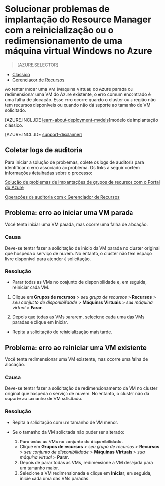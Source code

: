 <properties
   pageTitle="Problemas de reinicialização ou redimensionamento de VM | Microsoft Azure"
   description="Solucionar problemas de implantação do Resource Manager com a reinicialização ou o redimensionamento de uma máquina virtual Windows no Azure"
   services="virtual-machines-windows, azure-resource-manager"
   documentationCenter=""
   authors="Deland-Han"
   manager="felixwu"
   editor=""
   tags="top-support-issue"/>

<tags
   ms.service="virtual-machines-windows"
   ms.topic="article"
   ms.tgt_pltfrm="vm-windows"
   ms.devlang="na"
   ms.workload="required"
   ms.date="05/12/2016"
   ms.author="delhan"/>

# Solucionar problemas de implantação do Resource Manager com a reinicialização ou o redimensionamento de uma máquina virtual Windows no Azure

> [AZURE.SELECTOR]
- [Clássico](../articles/virtual-machines/virtual-machines-windows-classic-restart-resize-error-troubleshooting.md)
- [Gerenciador de Recursos](../articles/virtual-machines/virtual-machines-windows-restart-resize-error-troubleshooting.md)

Ao tentar iniciar uma VM (Máquina Virtual) do Azure parada ou redimensionar uma VM do Azure existente, o erro comum encontrado é uma falha de alocação. Esse erro ocorre quando o cluster ou a região não tem recursos disponíveis ou quando não dá suporte ao tamanho de VM solicitado.

[AZURE.INCLUDE [learn-about-deployment-models](../../includes/learn-about-deployment-models-rm-include.md)]modelo de implantação clássico.

[AZURE.INCLUDE [support-disclaimer](../../includes/support-disclaimer.md)]

## Coletar logs de auditoria

Para iniciar a solução de problemas, colete os logs de auditoria para identificar o erro associado ao problema. Os links a seguir contêm informações detalhadas sobre o processo:

[Solução de problemas de implantações de grupos de recursos com o Portal do Azure](../resource-manager-troubleshoot-deployments-portal.md)

[Operações de auditoria com o Gerenciador de Recursos](../resource-group-audit.md)

## Problema: erro ao iniciar uma VM parada

Você tenta iniciar uma VM parada, mas ocorre uma falha de alocação.

### Causa

Deve-se tentar fazer a solicitação de início da VM parada no cluster original que hospeda o serviço de nuvem. No entanto, o cluster não tem espaço livre disponível para atender à solicitação.

### Resolução

*	Parar todas as VMs no conjunto de disponibilidade e, em seguida, reiniciar cada VM.

  1. Clique em **Grupos de recursos** > _seu grupo de recursos_ > **Recursos** > _seu conjunto de disponibilidade_ > **Máquinas Virtuais** > _sua máquina virtual_ > **Parar**.

  2. Depois que todas as VMs pararem, selecione cada uma das VMs paradas e clique em Iniciar.

*	Repita a solicitação de reinicialização mais tarde.

## Problema: erro ao reiniciar uma VM existente

Você tenta redimensionar uma VM existente, mas ocorre uma falha de alocação.

### Causa

Deve-se tentar fazer a solicitação de redimensionamento da VM no cluster original que hospeda o serviço de nuvem. No entanto, o cluster não dá suporte ao tamanho de VM solicitado.

### Resolução

* Repita a solicitação com um tamanho de VM menor.

* Se o tamanho da VM solicitada não puder ser alterado:

  1. Pare todas as VMs no conjunto de disponibilidade.

    * Clique em **Grupos de recursos** > _seu grupo de recursos_ > **Recursos** > _seu conjunto de disponibilidade_ > **Máquinas Virtuais** > _sua máquina virtual_ > **Parar**.

  2. Depois de parar todas as VMs, redimensione a VM desejada para um tamanho maior.
  3. Selecione a VM redimensionada e clique em **Iniciar**, em seguida, inicie cada uma das VMs paradas.

<!---HONumber=AcomDC_0518_2016-->